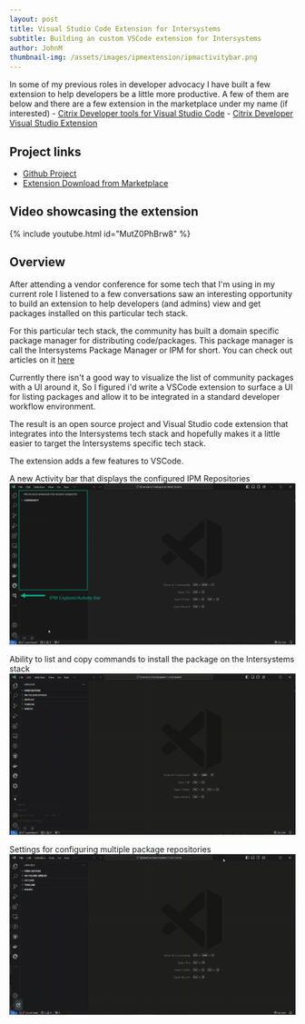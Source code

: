 ```yaml
---
layout: post
title: Visual Studio Code Extension for Intersystems
subtitle: Building an custom VSCode extension for Intersystems
author: JohnM
thumbnail-img: /assets/images/ipmextension/ipmactivitybar.png
---
```


In some of my previous roles in developer advocacy I have built a few extension to help developers be a little more productive. A few of them are below and there are a few extension in the marketplace under my name (if interested)
    - [Citrix Developer tools for Visual Studio Code](https://marketplace.visualstudio.com/items?itemName=CitrixDeveloper.citrixdeveloper-vscode)
    - [Citrix Developer Visual Studio Extension](https://marketplace.visualstudio.com/items?itemName=CitrixDeveloper.CitrixDeveloperVisualStudioExtension)

## Project links

- [Github Project](https://github.com/johnmcbride/ipm.explorer)
- [Extension Download from Marketplace](https://marketplace.visualstudio.com/items?itemName=extensionsbyjohn.ipm-explorer)

## Video showcasing the extension
{% include youtube.html id="MutZ0PhBrw8" %}

## Overview
After attending a vendor conference for some tech that I'm using in my current role I listened to a few conversations saw an interesting opportunity to build an extension to help developers (and admins) view and get packages installed on this particular tech stack.

For this particular tech stack, the community has built a domain specific package manager for distributing code/packages. This package manager is call the Intersystems Package Manager or IPM for short. You can check out articles on it [here](https://community.intersystems.com/smartsearch?search=IPM)

Currently there isn't a good way to visualize the list of community packages with a UI around it, So I figured i'd write a VSCode extension to surface a UI for listing packages and allow it to be integrated in a standard developer workflow environment.

The result is an open source project and Visual Studio code extension that integrates into the Intersystems tech stack and hopefully makes it a little easier to target the Intersystems specific tech stack.

The extension adds a few features to VSCode.

A new Activity bar that displays the configured IPM Repositories
![](/assets/images/ipmextension/ipmactivitybar.png)

Ability to list and copy commands to install the package on the Intersystems stack
![](/assets/images/ipmextension/actionbuttons.gif)

Settings for configuring multiple package repositories
![](/assets/images/ipmextension/settings.gif)


